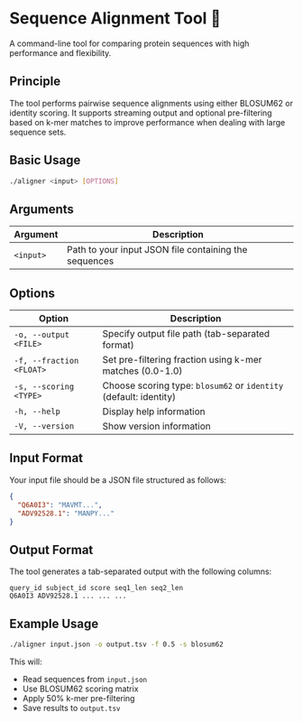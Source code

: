 # Sequence Alignment Tool 🧬

A command-line tool for comparing protein sequences with high performance and flexibility.

## Principle

The tool performs pairwise sequence alignments using either BLOSUM62 or identity scoring.
It supports streaming output and optional pre-filtering based on k-mer matches to improve
performance when dealing with large sequence sets.

## Basic Usage

```bash
./aligner <input> [OPTIONS]
```

## Arguments

| Argument  | Description                                           |
| --------- | ----------------------------------------------------- |
| `<input>` | Path to your input JSON file containing the sequences |

## Options

| Option                   | Description                                                       |
| ------------------------ | ----------------------------------------------------------------- |
| `-o, --output <FILE>`    | Specify output file path (tab-separated format)                   |
| `-f, --fraction <FLOAT>` | Set pre-filtering fraction using k-mer matches (0.0-1.0)          |
| `-s, --scoring <TYPE>`   | Choose scoring type: `blosum62` or `identity` (default: identity) |
| `-h, --help`             | Display help information                                          |
| `-V, --version`          | Show version information                                          |

## Input Format

Your input file should be a JSON file structured as follows:

```json
{
  "Q6A0I3": "MAVMT...",
  "ADV92528.1": "MANPY..."
}
```

## Output Format

The tool generates a tab-separated output with the following columns:

```text
query_id subject_id score seq1_len seq2_len
Q6A0I3 ADV92528.1 ... ... ...
```

## Example Usage

```bash
./aligner input.json -o output.tsv -f 0.5 -s blosum62
```

This will:

- Read sequences from `input.json`
- Use BLOSUM62 scoring matrix
- Apply 50% k-mer pre-filtering
- Save results to `output.tsv`
